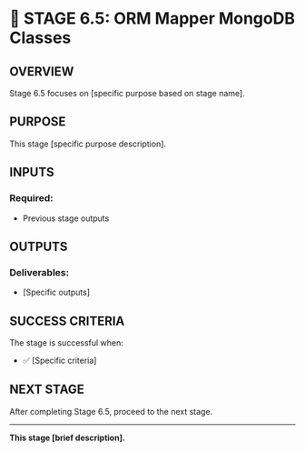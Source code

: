 # 🎯 STAGE 6.5: ORM Mapper MongoDB Classes

## **OVERVIEW**

Stage 6.5 focuses on [specific purpose based on stage name].

## **PURPOSE**

This stage [specific purpose description].

## **INPUTS**

### **Required:**
- Previous stage outputs

## **OUTPUTS**

### **Deliverables:**
- [Specific outputs]

## **SUCCESS CRITERIA**

The stage is successful when:
- ✅ [Specific criteria]

## **NEXT STAGE**

After completing Stage 6.5, proceed to the next stage.

---

**This stage [brief description].**

